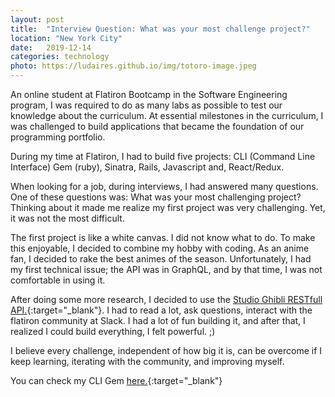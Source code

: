 ```yaml
---
layout: post
title:  "Interview Question: What was your most challenge project?"
location: "New York City"
date:   2019-12-14 
categories: technology
photo: https://ludaires.github.io/img/totoro-image.jpeg
---
```

An online student at Flatiron Bootcamp in the Software Engineering program, I was required to do as many labs as possible to test our knowledge about the curriculum. At essential milestones in the curriculum, I was challenged to build applications that became the foundation of our programming portfolio. 

During my time at Flatiron, I had to build five projects: CLI (Command Line Interface) Gem (ruby), Sinatra, Rails, Javascript and, React/Redux.

When looking for a job, during interviews, I had answered many questions. One of these questions was: What was your most challenging project? Thinking about it made me realize my first project was very challenging. Yet, it was not the most difficult. 

The first project is like a white canvas. I did not know what to do. To make this enjoyable, I decided to combine my hobby with coding.
As an anime fan, I decided to rake the best animes of the season.  Unfortunately, I had my first technical issue; the API was in GraphQL, and by that time, I was not comfortable in using it. 

After doing some more research, I decided to use the [Studio Ghibli RESTfull API.](https://ghibliapi.herokuapp.com/){:target="_blank"}. I had to read a lot, ask questions, interact with the flatiron community at Slack. I had a lot of fun building it, and after that, I realized I could build everything, I felt powerful.  ;)

I believe every challenge, independent of how big it is, can be overcome if I keep learning, iterating with the community, and improving myself.

You can check my CLI Gem [here.](https://github.com/ludaires/ghibli_movies_cli_gem){:target="_blank"}